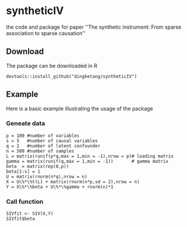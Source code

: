 # syntheticIV
the code and package for paper ''The synthetic instrument: From sparse association to sparse causation''


## Download
The package can be downloaded in R
```
devtools::install_github("dingketang/syntheticIV")
```

## Example
Here is a basic example illustrating the usage of the package


### Geneate data

```
p = 100 #number of variables 
s = 5   #number of causal variables  
q = 2   #number of latent confounder
n = 500 #number of samples 
L = matrix(runif(p*q,max = 1,min = -1),nrow = p)# loading matrix
gamma = matrix(runif(q,max = 1,min = -1))       # gamma matrix
beta  = matrix(rep(0,p))
beta[1:s] = 1
U = matrix(rnorm(n*q),nrow = n)
X = U\%*\%t(L) + matrix(rnorm(n*p,sd = 2),nrow = n)
Y = X\%*\%beta + U\%*\%gamma + rnorm(n)*1
```

### Call function
```
SIVfit <- SIV(X,Y)
SIVfit$beta
```
